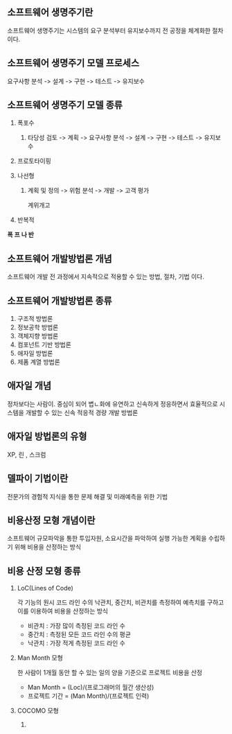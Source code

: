 ## 소프트웨어 생명주기란

소프트웨어 생명주기는 시스템의 요구 분석부터 유지보수까지 전 공정을 체계화한 절차이다.

## 소프트웨어 생명주기 모델 프로세스

요구사항 분석 -> 설계 -> 구현 -> 테스트 -> 유지보수

## 소프트웨어 생명주기 모델 종류

1. 폭포수

   1. 타당성 검토 -> 계획 -> 요구사항 분석 -> 설계 -> 구현 -> 테스트 -> 유지보수

2. 프로토타이핑

3. 나선형

   1. 계획 및 정의 -> 위험 분석 -> 개발 -> 고객 평가 

      계위개고

4. 반복적

**폭 프 나 반**

## 소프트웨어 개발방법론 개념

소프트웨어 개발 전 과정에서 지속적으로 적용할 수 있는 방법, 절차, 기법 이다.

## 소프트웨어 개발방법론 종류

1. 구조적 방법론
2. 정보공학 방법론
3. 객체지향 방법론
4. 컴포넌트 기반 방법론
5. 애자일 방법론
6. 제품 계열 방법론

## 애자일 개념

정차보다는 사람이. 중심이 되어 볍ㄴ화에 유연하고 신속하게 정응하면서 효율적으로 시스템을 개발할 수 있는 신속 적응적 경량 개발 방법론

## 애자일 방법론의 유형

XP, 린 , 스크럼

## 델파이 기법이란

전문가의 경험적 지식을 통한 문제 해결 및 미래예측을 위한 기법

## 비용산정 모형 개념이란

소프트웨어 규모파악을 통한 투입자원, 소요시간을 파악하여 실행 가능한 계획을 수립하기 위해 비용을 산정하는 방식

## 비용 산정 모형 종류

1. LoC(Lines of Code)

   각 기능의 원시 코드 라인 수의 낙관치, 중간치, 비관치를 측정하여 예측치를 구하고 이를 이용하여 비용을 산정하는 방식

   - 비관치 : 가장 많이 측정된 코드 라인 수
   - 중간치 : 측정된 모든 코드 라인 수의 평균
   - 낙관치 : 가장 적게 측정된 코드 라인 수

2. Man Month 모형

   한 사람이 1개월 동안 할 수 있는 일의 양을 기준으로 프로젝트 비용을 산정

   - Man Month = (Loc)/(프로그래머의 월간 생산성)
   - 프로젝트 기간 = (Man Month)/(프로젝트 인력)

3. COCOMO 모형

   1. 

